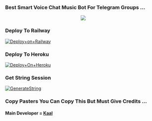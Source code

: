 ### Best Smart Voice Chat Music Bot For Telegram Groups ...


<p align="center"><a href="https://t.me/Itz_Venom_xD"><img src="https://telegra.ph/file/de138de8fd880becb9cf1.jpg"></a></p>




### Deploy To Railway

[![Deploy+on+Railway](https://railway.app/button.svg)](https://railway.app/new/template?template=https://github.com/CandyMusic/AlishaMusicPlayer&envs=API_ID,API_HASH,BOT_TOKEN,STRING_SESSION)


### Deploy To Heroku

[![Deploy+On+Heroku](https://www.herokucdn.com/deploy/button.svg)](https://heroku.com/deploy?template=https://github.com/KAAL-TORNADO/KAAL-TORNADO-MUSIC-BOT)



### Get String Session

[![GenerateString](https://img.shields.io/badge/repl.it-generateString-yellowgreen)](https://t.me/KAAL_STRING_BOT)



### Copy Pasters You Can Copy This But Must Give Credits ...

#### Main Developer = [Kaal](https://t.me/ITS_HEAVEN_KING)

